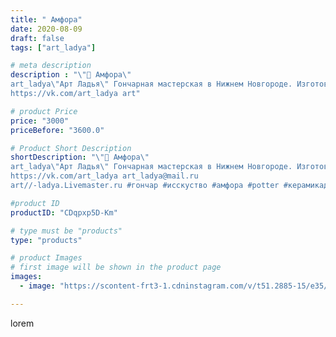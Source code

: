 ```yaml
---
title: " Амфора"
date: 2020-08-09
draft: false
tags: ["art_ladya"]

# meta description
description : "\"🏺 Амфора\" 
art_ladya\"Арт Ладья\" Гончарная мастерская в Нижнем Новгороде. Изготовление керамики и мастер//-классы по обучению. 
https://vk.com/art_ladya art"

# product Price
price: "3000"
priceBefore: "3600.0"

# Product Short Description
shortDescription: "\"🏺 Амфора\" 
art_ladya\"Арт Ладья\" Гончарная мастерская в Нижнем Новгороде. Изготовление керамики и мастер//-классы по обучению. 
https://vk.com/art_ladya art_ladya@mail.ru 
art//-ladya.Livemaster.ru #гончар #исскуство #амфора #potter #керамикадляинтерьера #керамикаручнаяработа #керамиканазаказ #handmade #ancientceramics #керамика #эксклюзивнаякерамика #greece #painter #dishes #decor #ceramicar #nntoday #claygoods #restaurant #earthenware #ceramic #design #antiquity #античнаякерамика #ceramicart #exclusive #античность #clay #авторскаякерамика #amphora"

#product ID
productID: "CDqpxp5D-Km"

# type must be "products"
type: "products"

# product Images
# first image will be shown in the product page
images:
  - image: "https://scontent-frt3-1.cdninstagram.com/v/t51.2885-15/e35/117216907_114759730169970_4131761606232351930_n.jpg?se=7&_nc_ht=scontent-frt3-1.cdninstagram.com&_nc_cat=106&_nc_ohc=0twgHZwtvuAAX9sJEZI&edm=APU89FABAAAA&ccb=7-4&oh=806ca88b4cb29d114a009705ba175300&oe=612A7E1C&_nc_sid=86f79a&ig_cache_key=MjM3MTg5MTg4NTkwNjA1OTk0Mg%3D%3D.2-ccb7-4"

---
```

lorem

